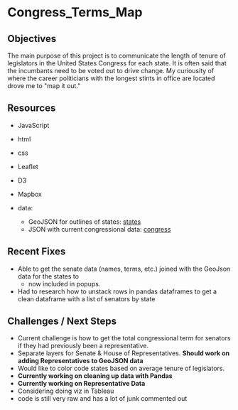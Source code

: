 # Congress_Terms_Map

## Objectives
The main purpose of this project is to communicate the length of tenure of legislators in the United States Congress for each state.  It is often said that the incumbants need to be voted out to drive change.  My curiousity of where the career politicians with the longest stints in office are located drove me to "map it out."  

## Resources
* JavaScript
* html
* css
* Leaflet
* D3
* Mapbox

* data:  
  * GeoJSON for outlines of states:  [states](https://raw.githubusercontent.com/PublicaMundi/MappingAPI/master/data/geojson/us-states.json)
  * JSON with current congressional data:  [congress](https://theunitedstates.io/congress-legislators/legislators-current.json)

## Recent Fixes 
* Able to get the senate data (names, terms, etc.) joined with the GeoJson data for the states to 
  * now included in popups.
* Had to research how to unstack rows in pandas dataframes to get a clean dataframe with a list of senators by state

## Challenges / Next Steps
* Current challenge is how to get the total congressional term for senators if they had previously been a representative.
* Separate layers for Senate & House of Representatives.  **Should work on adding Representatives to GeoJSON data**
* Would like to color code states based on average tenure of legislators.
* **Currently working on cleaning up data with Pandas**
* **Currently working on Representative Data**
* Considering doing viz in Tableau
* code is still very raw and has a lot of junk commented out